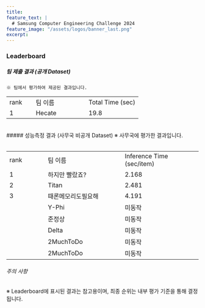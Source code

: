 ```yaml
---
title:
feature_text: |
  # Samsung Computer Engineering Challenge 2024
feature_image: "/assets/logos/banner_last.png"
excerpt:
---
```

### Leaderboard

##### 팀 제출 결과 (공개 Dataset)      
    ※ 팀에서 평가하여 제공된 결과입니다. 
  <table class="table table-sm" width="100%">
 
  <tr>
    <td colspan="3"> rank </td>
    <td colspan="3" width="40%"> 팀 이름 </td>
    <td colspan="3" width="40%"> Total Time (sec) </td> 
  </tr>	
  <tr>
    <td colspan="3"> 1 </td>
    <td colspan="3"> Hecate </td>
    <td colspan="3"> 19.8 </td>
  </tr>
  </table>

<br> 
##### 성능측정 결과 (사무국 비공개 Dataset)       
      ※ 사무국에 평가한 결과입니다.
  <table class="table table-sm" width="100%">
  <table class="table table-sm" width="100%">
    <tr>
      <td colspan="3"> rank </td>
      <td colspan="3" width="40%"> 팀 이름 </td>
      <td colspan="3" width="40%"> Inference Time (sec/item) </td> 
    </tr>	
    <tr>
      <td colspan="3"> 1 </td>
      <td colspan="3"> 하지만 빨랐죠? </td>
      <td colspan="3"> 2.168 </td>
    </tr>
    <tr>
      <td colspan="3"> 2 </td>
      <td colspan="3"> Titan </td>
      <td colspan="3"> 2.481 </td>
    </tr>
    <tr>
      <td colspan="3"> 3 </td>
      <td colspan="3"> 때론메모리도필요해 </td>
      <td colspan="3"> 4.191 </td>
    </tr>
    <tr>
      <td colspan="3">  </td>
      <td colspan="3"> Y-Phi </td>
      <td colspan="3"> 미동작 </td>
    </tr>
    <tr>
      <td colspan="3">  </td>
      <td colspan="3"> 준정상 </td>
      <td colspan="3"> 미동작 </td>
    </tr>
    <tr>
      <td colspan="3">  </td>
      <td colspan="3"> Delta </td>
      <td colspan="3">  미동작 </td>
    </tr>
    <tr>
      <td colspan="3">  </td>
      <td colspan="3"> 2MuchToDo </td>
      <td colspan="3">  미동작 </td>
    </tr>
    <tr>
      <td colspan="3">  </td>
      <td colspan="3"> 2MuchToDo </td>
      <td colspan="3">  미동작 </td>  
    </tr>
  </table>

<P>
     
###### 주의 사항         

※ Leaderboard에 표시된 결과는 참고용이며, 최종 순위는 내부 평가 기준을 통해 결정됩니다.

